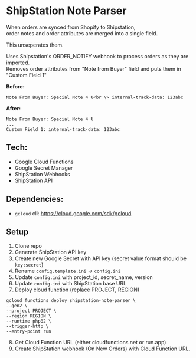 # ShipStation Note Parser

When orders are synced from Shopify to Shipstation,  
order notes and order attributes are merged into a single field.

This unseperates them.

Uses Shipstation's ORDER_NOTIFY webhook to process orders as they are imported.  
Removes order attributes from "Note from Buyer" field and puts them in "Custom Field 1"

**Before:**
```
Note From Buyer: Special Note 4 U<br \> internal-track-data: 123abc
```
**After:**
```
Note From Buyer: Special Note 4 U
...
Custom Field 1: internal-track-data: 123abc
```

## Tech:
- Google Cloud Functions
- Google Secret Manager
- ShipStation Webhooks 
- ShipStation API

## Dependencies:
- `gcloud` cli: https://cloud.google.com/sdk/gcloud

## Setup
1. Clone repo
2. Generate ShipStation API key
3. Create new Google Secret with API key (secret value format should be `key:secret`)
4. Rename `config.template.ini` -> `config.ini`
5. Update `config.ini` with project_id, secret_name, version
6. Update `config.ini` with ShipStation base URL
7. Deploy cloud function (replace PROJECT, REGION)
```
gcloud functions deploy shipstation-note-parser \
--gen2 \
--project PROJECT \
--region REGION \
--runtime php82 \
--trigger-http \
--entry-point run 
```
8. Get Cloud Function URL (either cloudfunctions.net or run.app)
9. Create ShipStation webhook (On New Orders) with Cloud Function URL.
